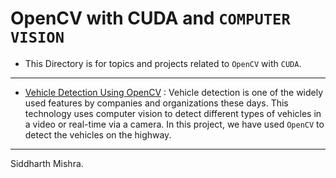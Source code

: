 # OpenCV with CUDA and `COMPUTER VISION`

* This Directory is for topics and projects related to `OpenCV` with `CUDA`.
---------------------------------------------------------------------------------------------------------------------
* <a href="https://github.com/RustyGrackle/Fundamentals_Of_Machine_Learning/blob/main/OpenCV%20with%20CUDA/Vehicle-Car-detection-in-real-time/README.md">Vehicle Detection Using OpenCV</a> : Vehicle detection is one of the widely used features by companies and organizations these days. This technology uses computer vision to detect different types of vehicles in a video or real-time via a camera. In this project, we have used `OpenCV` to detect the vehicles on the highway.

-----------------------------------------------------------------------------------------------------------------------
Siddharth Mishra.
